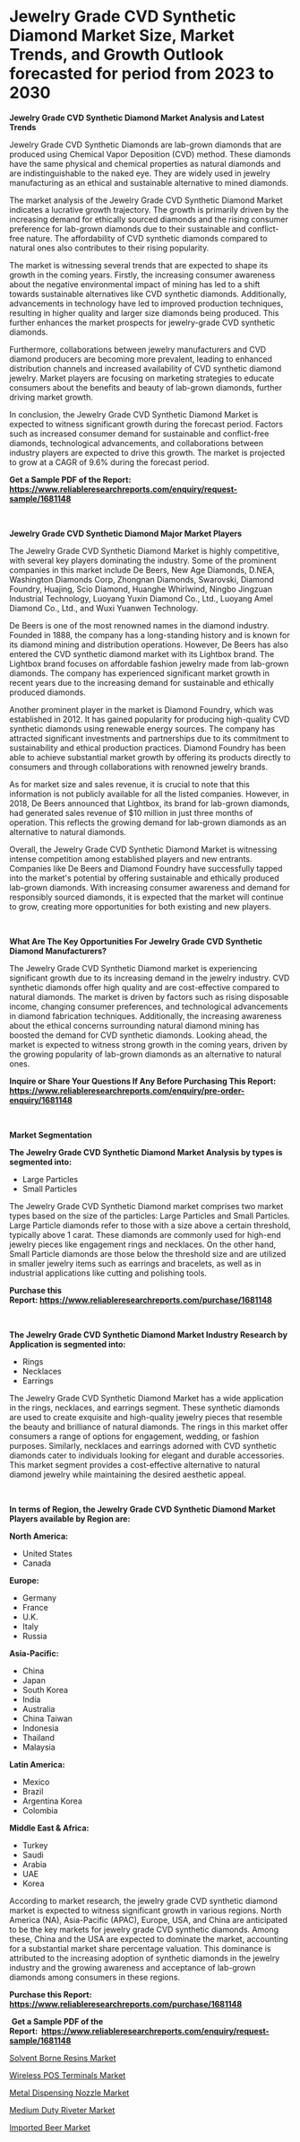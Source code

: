 <p><h1>Jewelry Grade CVD Synthetic Diamond Market Size, Market Trends, and Growth Outlook forecasted for period from 2023 to 2030</h1></p><p><strong>Jewelry Grade CVD Synthetic Diamond Market Analysis and Latest Trends</strong></p>
<p><p>Jewelry Grade CVD Synthetic Diamonds are lab-grown diamonds that are produced using Chemical Vapor Deposition (CVD) method. These diamonds have the same physical and chemical properties as natural diamonds and are indistinguishable to the naked eye. They are widely used in jewelry manufacturing as an ethical and sustainable alternative to mined diamonds.</p><p>The market analysis of the Jewelry Grade CVD Synthetic Diamond Market indicates a lucrative growth trajectory. The growth is primarily driven by the increasing demand for ethically sourced diamonds and the rising consumer preference for lab-grown diamonds due to their sustainable and conflict-free nature. The affordability of CVD synthetic diamonds compared to natural ones also contributes to their rising popularity.</p><p>The market is witnessing several trends that are expected to shape its growth in the coming years. Firstly, the increasing consumer awareness about the negative environmental impact of mining has led to a shift towards sustainable alternatives like CVD synthetic diamonds. Additionally, advancements in technology have led to improved production techniques, resulting in higher quality and larger size diamonds being produced. This further enhances the market prospects for jewelry-grade CVD synthetic diamonds.</p><p>Furthermore, collaborations between jewelry manufacturers and CVD diamond producers are becoming more prevalent, leading to enhanced distribution channels and increased availability of CVD synthetic diamond jewelry. Market players are focusing on marketing strategies to educate consumers about the benefits and beauty of lab-grown diamonds, further driving market growth.</p><p>In conclusion, the Jewelry Grade CVD Synthetic Diamond Market is expected to witness significant growth during the forecast period. Factors such as increased consumer demand for sustainable and conflict-free diamonds, technological advancements, and collaborations between industry players are expected to drive this growth. The market is projected to grow at a CAGR of 9.6% during the forecast period.</p></p>
<p><strong>Get a Sample PDF of the Report:&nbsp; <a href="https://www.reliableresearchreports.com/enquiry/request-sample/1681148">https://www.reliableresearchreports.com/enquiry/request-sample/1681148</a></strong></p>
<p>&nbsp;</p>
<p><strong>Jewelry Grade CVD Synthetic Diamond Major Market Players</strong></p>
<p><p>The Jewelry Grade CVD Synthetic Diamond Market is highly competitive, with several key players dominating the industry. Some of the prominent companies in this market include De Beers, New Age Diamonds, D.NEA, Washington Diamonds Corp, Zhongnan Diamonds, Swarovski, Diamond Foundry, Huajing, Scio Diamond, Huanghe Whirlwind, Ningbo Jingzuan Industrial Technology, Luoyang Yuxin Diamond Co., Ltd., Luoyang Amel Diamond Co., Ltd., and Wuxi Yuanwen Technology.</p><p>De Beers is one of the most renowned names in the diamond industry. Founded in 1888, the company has a long-standing history and is known for its diamond mining and distribution operations. However, De Beers has also entered the CVD synthetic diamond market with its Lightbox brand. The Lightbox brand focuses on affordable fashion jewelry made from lab-grown diamonds. The company has experienced significant market growth in recent years due to the increasing demand for sustainable and ethically produced diamonds.</p><p>Another prominent player in the market is Diamond Foundry, which was established in 2012. It has gained popularity for producing high-quality CVD synthetic diamonds using renewable energy sources. The company has attracted significant investments and partnerships due to its commitment to sustainability and ethical production practices. Diamond Foundry has been able to achieve substantial market growth by offering its products directly to consumers and through collaborations with renowned jewelry brands.</p><p>As for market size and sales revenue, it is crucial to note that this information is not publicly available for all the listed companies. However, in 2018, De Beers announced that Lightbox, its brand for lab-grown diamonds, had generated sales revenue of $10 million in just three months of operation. This reflects the growing demand for lab-grown diamonds as an alternative to natural diamonds.</p><p>Overall, the Jewelry Grade CVD Synthetic Diamond Market is witnessing intense competition among established players and new entrants. Companies like De Beers and Diamond Foundry have successfully tapped into the market's potential by offering sustainable and ethically produced lab-grown diamonds. With increasing consumer awareness and demand for responsibly sourced diamonds, it is expected that the market will continue to grow, creating more opportunities for both existing and new players.</p></p>
<p>&nbsp;</p>
<p><strong>What Are The Key Opportunities For Jewelry Grade CVD Synthetic Diamond Manufacturers?</strong></p>
<p><p>The Jewelry Grade CVD Synthetic Diamond market is experiencing significant growth due to its increasing demand in the jewelry industry. CVD synthetic diamonds offer high quality and are cost-effective compared to natural diamonds. The market is driven by factors such as rising disposable income, changing consumer preferences, and technological advancements in diamond fabrication techniques. Additionally, the increasing awareness about the ethical concerns surrounding natural diamond mining has boosted the demand for CVD synthetic diamonds. Looking ahead, the market is expected to witness strong growth in the coming years, driven by the growing popularity of lab-grown diamonds as an alternative to natural ones.</p></p>
<p><strong>Inquire or Share Your Questions If Any Before Purchasing This Report: <a href="https://www.reliableresearchreports.com/enquiry/pre-order-enquiry/1681148">https://www.reliableresearchreports.com/enquiry/pre-order-enquiry/1681148</a></strong></p>
<p>&nbsp;</p>
<p><strong>Market Segmentation</strong></p>
<p><strong>The Jewelry Grade CVD Synthetic Diamond Market Analysis by types is segmented into:</strong></p>
<p><ul><li>Large Particles</li><li>Small Particles</li></ul></p>
<p><p>The Jewelry Grade CVD Synthetic Diamond market comprises two market types based on the size of the particles: Large Particles and Small Particles. Large Particle diamonds refer to those with a size above a certain threshold, typically above 1 carat. These diamonds are commonly used for high-end jewelry pieces like engagement rings and necklaces. On the other hand, Small Particle diamonds are those below the threshold size and are utilized in smaller jewelry items such as earrings and bracelets, as well as in industrial applications like cutting and polishing tools.</p></p>
<p><strong>Purchase this Report:&nbsp;<a href="https://www.reliableresearchreports.com/purchase/1681148">https://www.reliableresearchreports.com/purchase/1681148</a></strong></p>
<p>&nbsp;</p>
<p><strong>The Jewelry Grade CVD Synthetic Diamond Market Industry Research by Application is segmented into:</strong></p>
<p><ul><li>Rings</li><li>Necklaces</li><li>Earrings</li></ul></p>
<p><p>The Jewelry Grade CVD Synthetic Diamond Market has a wide application in the rings, necklaces, and earrings segment. These synthetic diamonds are used to create exquisite and high-quality jewelry pieces that resemble the beauty and brilliance of natural diamonds. The rings in this market offer consumers a range of options for engagement, wedding, or fashion purposes. Similarly, necklaces and earrings adorned with CVD synthetic diamonds cater to individuals looking for elegant and durable accessories. This market segment provides a cost-effective alternative to natural diamond jewelry while maintaining the desired aesthetic appeal.</p></p>
<p>&nbsp;</p>
<p><strong>In terms of Region, the Jewelry Grade CVD Synthetic Diamond Market Players available by Region are:</strong></p>
<p>
    <p> <strong> North America: </strong>
        <ul>
            <li>United States</li>
            <li>Canada</li>
        </ul>
        </p> 
    <p> <strong> Europe: </strong>
        <ul>
            <li>Germany</li>
            <li>France</li>
            <li>U.K.</li>
            <li>Italy</li>
            <li>Russia</li>
        </ul>
        </p> 
    <p> <strong> Asia-Pacific: </strong>
        <ul>
            <li>China</li>
            <li>Japan</li>
            <li>South Korea</li>
            <li>India</li>
            <li>Australia</li>
            <li>China Taiwan</li>
            <li>Indonesia</li>
            <li>Thailand</li>
            <li>Malaysia</li>
        </ul>
        </p> 
    <p> <strong> Latin America: </strong>
        <ul>
            <li>Mexico</li>
            <li>Brazil</li>
            <li>Argentina Korea</li>
            <li>Colombia</li>
        </ul>
        </p> 
    <p> <strong> Middle East & Africa: </strong>
        <ul>
            <li>Turkey</li>
            <li>Saudi</li>
            <li>Arabia</li>
            <li>UAE</li>
            <li>Korea</li>
        </ul>
    </p>
    </p>
<p><p>According to market research, the jewelry grade CVD synthetic diamond market is expected to witness significant growth in various regions. North America (NA), Asia-Pacific (APAC), Europe, USA, and China are anticipated to be the key markets for jewelry grade CVD synthetic diamonds. Among these, China and the USA are expected to dominate the market, accounting for a substantial market share percentage valuation. This dominance is attributed to the increasing adoption of synthetic diamonds in the jewelry industry and the growing awareness and acceptance of lab-grown diamonds among consumers in these regions.</p></p>
<p><strong>Purchase this Report: <a href="https://www.reliableresearchreports.com/purchase/1681148">https://www.reliableresearchreports.com/purchase/1681148</a></strong></p>
<p>&nbsp;<strong>Get a Sample PDF of the Report:&nbsp;&nbsp;<a href="https://www.reliableresearchreports.com/enquiry/request-sample/1681148">https://www.reliableresearchreports.com/enquiry/request-sample/1681148</a></strong></p>
<p><strong></strong></p>
<p><p><a href="https://github.com/BryceTownsendr/Market-Research-Report-List-1/blob/main/solvent-borne-resins-market.md">Solvent Borne Resins Market</a></p><p><a href="https://medium.com/@shaniekunze/wireless-pos-terminals-market-research-report-its-history-and-forecast-2023-to-2030-9aa61d8bbf96">Wireless POS Terminals Market</a></p><p><a href="https://www.linkedin.com/pulse/decoding-metal-dispensing-nozzle-market-deep-dive-latest-n2bof/">Metal Dispensing Nozzle Market</a></p><p><a href="https://www.linkedin.com/pulse/medium-duty-riveter-market-size-2023-2030-global-industrial-lecuf/">Medium Duty Riveter Market</a></p><p><a href="https://github.com/ChiragRp1/Market-Research-Report-List-1/blob/main/imported-beer-market.md">Imported Beer Market</a></p></p>